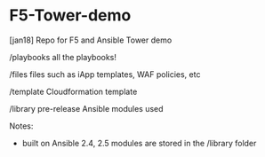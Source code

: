 # F5-Tower-demo
[jan18] Repo for F5 and Ansible Tower demo

/playbooks  all the playbooks!

/files      files such as iApp templates, WAF policies, etc

/template   Cloudformation template

/library    pre-release Ansible modules used

Notes:
- built on Ansible 2.4, 2.5 modules are stored in the /library folder



